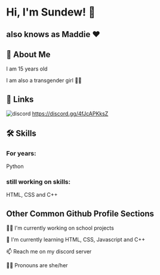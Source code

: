 
# Hi, I'm Sundew! 👋
## also knows as Maddie ❤️


## 🚀 About Me
I am 15 years old

I am also a transgender girl 🏳️‍⚧️

## 🔗 Links

![discord](https://dcbadge.vercel.app/api/server/4fJcAPKksZ)
https://discord.gg/4fJcAPKksZ
## 🛠 Skills
### For years:
Python

### still working on skills:
HTML, CSS and C++


## Other Common Github Profile Sections
👩‍💻 I'm currently working on school projects

🧠 I'm currently learning HTML, CSS, Javascript and C++

📫 Reach me on my discord server

🏳️‍⚧️ Pronouns are she/her



